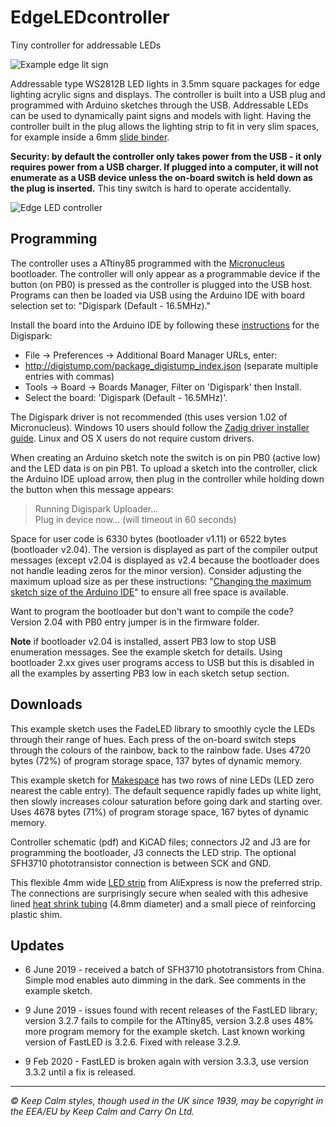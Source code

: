 # EdgeLEDcontroller

 Tiny controller for addressable LEDs

![Example edge lit sign](../blob/master/images/keep_calm_sign.jpg)

Addressable type WS2812B LED lights in 3.5mm square packages for edge lighting acrylic signs and displays. The controller is built into a USB plug and programmed with Arduino sketches through the USB. Addressable LEDs can be used to dynamically paint signs and models with light. Having the controller built in the plug allows the lighting strip to fit in very slim spaces, for example inside a 6mm [slide binder](https://www.amazon.co.uk/gp/product/B00JPJA7QY).

**Security: by default the controller only takes power from the USB - it only requires power from a USB charger. If plugged into a computer, it will not enumerate as a USB device unless the on-board switch is held down as the plug is inserted.** This tiny switch is hard to operate accidentally.

![Edge LED controller](../blob/master/images/usb_board.jpg)

## Programming

The controller uses a ATtiny85 programmed with the [Micronucleus](https://github.com/micronucleus/micronucleus.git) bootloader. The controller will only appear as a programmable device if the button (on PB0) is pressed as the controller is plugged into the USB host. Programs can then be loaded via USB using the Arduino IDE with board selection set to: "Digispark (Default - 16.5MHz)."

Install the board into the Arduino IDE by following these [instructions](http://digistump.com/wiki/digispark/tutorials/connecting) for the Digispark:


* File → Preferences → Additional Board Manager URLs, enter:
* http://digistump.com/package_digistump_index.json (separate multiple entries with commas)
* Tools → Board → Boards Manager, Filter on 'Digispark' then Install.
* Select the board: 'Digispark (Default - 16.5MHz)'.

The Digispark driver is not recommended (this uses version 1.02 of Micronucleus). Windows 10 users should follow the [Zadig driver installer guide](https://github.com/micronucleus/micronucleus/tree/master/windows_driver_installer). Linux and OS X users do not require custom drivers.

When creating an Arduino sketch note the switch is on pin PB0 (active low) and the LED data is on pin PB1. To upload a sketch into the controller, click the Arduino IDE upload arrow, then plug in the controller while holding down the button when this message appears:

> Running Digispark Uploader...  
> Plug in device now... (will timeout in 60 seconds)

Space for user code is 6330 bytes (bootloader v1.11) or 6522 bytes (bootloader v2.04). The version is displayed as part of the compiler output messages (except v2.04 is displayed as v2.4 because the bootloader does not handle leading zeros for the minor version). Consider adjusting the maximum upload size as per these instructions: "[Changing the maximum sketch size of the Arduino IDE](https://gist.github.com/Ircama/22707e938e9c8f169d9fe187797a2a2c#user-content-changing-the-maximum-sketch-size-of-the-arduino-ide)" to ensure all free space is available.

Want to program the bootloader but don't want to compile the code? Version 2.04 with PB0 entry jumper is in the firmware folder.

**Note** if bootloader v2.04 is installed, assert PB3 low to stop USB enumeration messages. See the example sketch for details. Using bootloader 2.xx gives user programs access to USB but this is disabled in all the examples by asserting PB3 low in each sketch setup section.

## Downloads

This example sketch uses the FadeLED library to smoothly cycle the LEDs through their range of hues. Each press of the on-board switch steps through the colours of the rainbow, back to the rainbow fade. Uses 4720 bytes (72%) of program storage space, 137 bytes of dynamic memory.

This example sketch for [Makespace](images/sign_makespace.jpg	) has two rows of nine LEDs (LED zero nearest the cable entry). The default sequence rapidly fades up white light, then slowly increases colour saturation before going dark and starting over. Uses 4678 bytes (71%) of program storage space, 167 bytes of dynamic memory.

Controller schematic (pdf) and KiCAD files; connectors J2 and J3 are for programming the bootloader, J3 connects the LED strip. The optional SFH3710 phototransistor connection is between SCK and GND.

This flexible 4mm wide [LED strip](https://www.aliexpress.com/item/32889698964.html) from AliExpress is now the preferred strip. The connections are surprisingly secure when sealed with this adhesive lined [heat shrink tubing](https://www.aliexpress.com/item/32892500051.html) (4.8mm diameter) and a small piece of reinforcing plastic shim.

## Updates

* 6 June 2019 - received a batch of SFH3710 phototransistors from China. Simple mod enables auto dimming in the dark. See comments in the example sketch.

* 9 June 2019 - issues found with recent releases of the FastLED library; version 3.2.7 fails to compile for the ATtiny85, version 3.2.8 uses 48% more program memory for the example sketch. Last known working version of FastLED is 3.2.6. Fixed with release 3.2.9.

* 9 Feb 2020 - FastLED is broken again with version 3.3.3, use version 3.3.2 until a fix is released.

---
*© Keep Calm styles, though used in the UK since 1939, may be copyright in the EEA/EU by Keep Calm and Carry On Ltd.*
